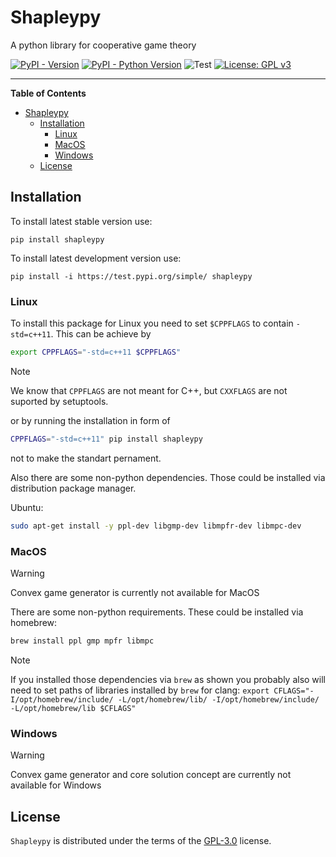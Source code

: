 # Shapleypy
A python library for cooperative game theory


[![PyPI - Version](https://img.shields.io/pypi/v/Shapleypy.svg)](https://pypi.org/project/Shapleypy)
[![PyPI - Python Version](https://img.shields.io/pypi/pyversions/Shapleypy.svg)](https://pypi.org/project/Shapleypy)
![Test](https://github.com/muzikr/Shapleypy/actions/workflows/test-master.yml/badge.svg)
[![License: GPL v3](https://img.shields.io/badge/License-GPL%20v3-blue.svg)](https://www.gnu.org/licenses/gpl-3.0)

-----

**Table of Contents**

- [Shapleypy](#shapleypy)
  - [Installation](#installation)
    - [Linux](#linux)
    - [MacOS](#macos)
    - [Windows](#windows)
  - [License](#license)


## Installation

To install latest stable version use:

```console
pip install shapleypy
```
To install latest development version use:

```console
pip install -i https://test.pypi.org/simple/ shapleypy
```

### Linux

To install this package for Linux you need to set ```$CPPFLAGS``` to contain ```-std=c++11```. This can be achieve by

```bash
export CPPFLAGS="-std=c++11 $CPPFLAGS"
```
> [!NOTE]
> We know that ```CPPFLAGS``` are not meant for C++, but ```CXXFLAGS``` are not suported by setuptools.

or by running the installation in form of

```bash
CPPFLAGS="-std=c++11" pip install shapleypy
```
not to make the standart pernament.

Also there are some non-python dependencies. Those could be installed via distribution package manager.

Ubuntu:
```bash
sudo apt-get install -y ppl-dev libgmp-dev libmpfr-dev libmpc-dev
```


### MacOS

> [!WARNING]
> Convex game generator is currently not available for MacOS

There are some non-python requirements. These could be installed via homebrew:

```bash
brew install ppl gmp mpfr libmpc
```

> [!NOTE]
> If you installed those dependencies via ```brew``` as shown you probably also will need to set paths of libraries installed by ```brew``` for clang:
> ```export CFLAGS="-I/opt/homebrew/include/ -L/opt/homebrew/lib/ -I/opt/homebrew/include/ -L/opt/homebrew/lib $CFLAGS"```

### Windows

> [!WARNING]
> Convex game generator and core solution concept are currently not available for Windows

## License

`Shapleypy` is distributed under the terms of the [GPL-3.0](https://spdx.org/licenses/GPL-3.0-or-later.html) license.
